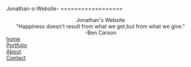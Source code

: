 Jonathan-s-Website-
==================<!DOCTYPE html>
<html>
<head>
<title> Jonathan </title>
<link rel="stylesheet" type="text/css" href="Style.css"/>
</head>
<body>

<div id="Header" style="text-align:center ">
Jonathan's Website<br>
"Happiness doesn't result from what we get,but from what we give." <br>
  -Ben Carson

</div>
<div id="left_column">
	<a href="Jonathan's Website.html">
		home<br>
		<a href="Portfolio.html">
			Portfolio<br>
			<a href="About.html">
				About<br>
				<a href="Contact.html">
					Contact<br>
					
</div>
<div id="main_content">
</div>
<div id="footer">
</div>

</body>
</html>
